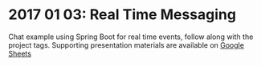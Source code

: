 # 2017 01 03: Real Time Messaging

Chat example using Spring Boot for real time events, follow along with the project tags. Supporting presentation materials are available on [Google Sheets](https://docs.google.com/presentation/d/1FXjYQ98YF2eWc-vmYmhTbF40R8EGlSSAMbTPWKoFUbE/edit?usp=sharing)

